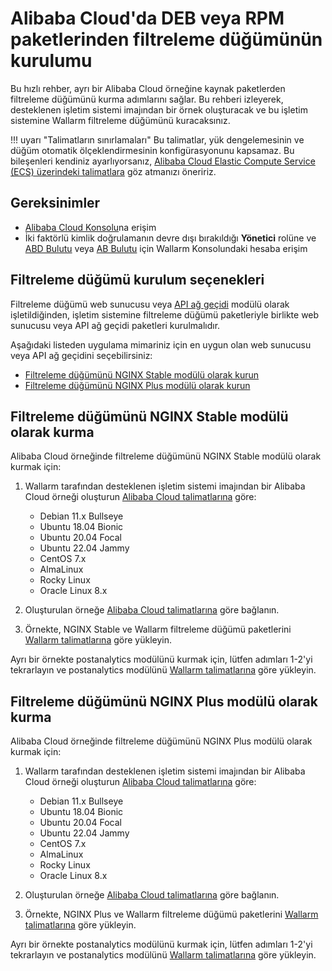 # Alibaba Cloud'da DEB veya RPM paketlerinden filtreleme düğümünün kurulumu

Bu hızlı rehber, ayrı bir Alibaba Cloud örneğine kaynak paketlerden filtreleme düğümünü kurma adımlarını sağlar. Bu rehberi izleyerek, desteklenen işletim sistemi imajından bir örnek oluşturacak ve bu işletim sistemine Wallarm filtreleme düğümünü kuracaksınız.

!!! uyarı "Talimatların sınırlamaları"
    Bu talimatlar, yük dengelemesinin ve düğüm otomatik ölçeklendirmesinin konfigürasyonunu kapsamaz. Bu bileşenleri kendiniz ayarlıyorsanız, [Alibaba Cloud Elastic Compute Service (ECS) üzerindeki talimatlara](https://www.alibabacloud.com/product/ecs) göz atmanızı öneririz.

## Gereksinimler

* [Alibaba Cloud Konsolu](https://account.alibabacloud.com/login/login.htm)na erişim
* İki faktörlü kimlik doğrulamanın devre dışı bırakıldığı **Yönetici** rolüne ve [ABD Bulutu](https://us1.my.wallarm.com/) veya [AB Bulutu](https://my.wallarm.com/) için Wallarm Konsolundaki hesaba erişim

## Filtreleme düğümü kurulum seçenekleri

Filtreleme düğümü web sunucusu veya [API ağ geçidi](https://www.wallarm.com/what/the-concept-of-an-api-gateway) modülü olarak işletildiğinden, işletim sistemine filtreleme düğümü paketleriyle birlikte web sunucusu veya API ağ geçidi paketleri kurulmalıdır.

Aşağıdaki listeden uygulama mimariniz için en uygun olan web sunucusu veya API ağ geçidini seçebilirsiniz:

* [Filtreleme düğümünü NGINX Stable modülü olarak kurun](#installing-the-filtering-node-as-the-nginx-stable-module)
* [Filtreleme düğümünü NGINX Plus modülü olarak kurun](#installing-the-filtering-node-as-the-nginx-plus-module)

## Filtreleme düğümünü NGINX Stable modülü olarak kurma

Alibaba Cloud örneğinde filtreleme düğümünü NGINX Stable modülü olarak kurmak için:

1. Wallarm tarafından desteklenen işletim sistemi imajından bir Alibaba Cloud örneği oluşturun [Alibaba Cloud talimatlarına](https://www.alibabacloud.com/help/doc-detail/87190.htm) göre:

    * Debian 11.x Bullseye
    * Ubuntu 18.04 Bionic
    * Ubuntu 20.04 Focal
    * Ubuntu 22.04 Jammy
    * CentOS 7.x
    * AlmaLinux
    * Rocky Linux
    * Oracle Linux 8.x
2. Oluşturulan örneğe [Alibaba Cloud talimatlarına](https://www.alibabacloud.com/help/doc-detail/71529.htm) göre bağlanın.
3. Örnekte, NGINX Stable ve Wallarm filtreleme düğümü paketlerini [Wallarm talimatlarına](../../../installation/nginx/dynamic-module.md) göre yükleyin.

Ayrı bir örnekte postanalytics modülünü kurmak için, lütfen adımları 1-2'yi tekrarlayın ve postanalytics modülünü [Wallarm talimatlarına](../../../admin-en/installation-postanalytics-en.md) göre yükleyin.

## Filtreleme düğümünü NGINX Plus modülü olarak kurma

Alibaba Cloud örneğinde filtreleme düğümünü NGINX Plus modülü olarak kurmak için:

1. Wallarm tarafından desteklenen işletim sistemi imajından bir Alibaba Cloud örneği oluşturun [Alibaba Cloud talimatlarına](https://www.alibabacloud.com/help/doc-detail/87190.htm) göre:

    * Debian 11.x Bullseye
    * Ubuntu 18.04 Bionic
    * Ubuntu 20.04 Focal
    * Ubuntu 22.04 Jammy
    * CentOS 7.x
    * AlmaLinux
    * Rocky Linux
    * Oracle Linux 8.x
2. Oluşturulan örneğe [Alibaba Cloud talimatlarına](https://www.alibabacloud.com/help/doc-detail/71529.htm) göre bağlanın.
3. Örnekte, NGINX Plus ve Wallarm filtreleme düğümü paketlerini [Wallarm talimatlarına](../../../installation/nginx/dynamic-module.md) göre yükleyin.

Ayrı bir örnekte postanalytics modülünü kurmak için, lütfen adımları 1-2'yi tekrarlayın ve postanalytics modülünü [Wallarm talimatlarına](../../../admin-en/installation-postanalytics-en.md) göre yükleyin.
